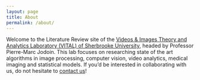 ```yaml
---
layout: page
title: About
permalink: /about/
---
```


Welcome to the Literature Review site of the [Videos & Images Theory and Analytics Laboratory (VITAL) of Sherbrooke University](http://vital.dinf.usherbrooke.ca/), headed by Professor Pierre-Marc Jodoin. This lab focuses on researching state of the art algorithms in image processing, computer vision, video analytics, medical imaging and statistical models. If you’d be interested in collaborating with us, do not hesitate to [contact us](http://vital.dinf.usherbrooke.ca/contact/)!
